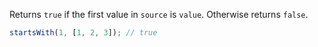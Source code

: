 Returns `true` if the first value in `source` is `value`. Otherwise returns `false`.

```js
startsWith(1, [1, 2, 3]); // true
```
